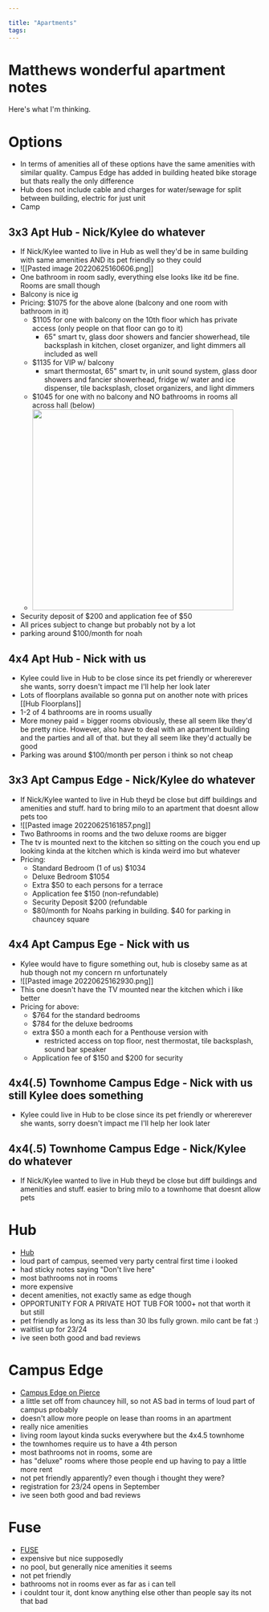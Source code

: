 ```yaml
---

title: "Apartments"
tags:
---
```

# Matthews wonderful apartment notes

Here's what I'm thinking.

# Options
- In terms of amenities all of these options have the same amenities with similar quality. Campus Edge has added in building heated bike storage but thats really the only difference
- Hub does not include cable and charges for water/sewage for split between building, electric for just unit
- Camp
## 3x3  Apt Hub - Nick/Kylee do whatever
- If Nick/Kylee wanted to live in Hub as well they'd be in same building with same amenities AND its pet friendly so they could
- ![[Pasted image 20220625160606.png]]
- One bathroom in room sadly, everything else looks like itd be fine. Rooms are small though
- Balcony is nice ig
- Pricing: $1075 for the above alone (balcony and one room with bathroom in it)
	- $1105 for one with balcony on the 10th floor which has private access (only people on that floor can go to it)
		- 65" smart tv, glass door showers and fancier showerhead, tile backsplash in kitchen, closet organizer, and light dimmers all included as well
	- $1135 for VIP w/ balcony
		- smart thermostat, 65" smart tv, in unit sound system, glass door showers and fancier showerhead, fridge w/ water and ice dispenser, tile backsplash, closet organizers, and light dimmers
	- $1045 for one with no balcony and NO bathrooms in rooms all across hall (below)
	- <img src="https://huboncampus.com/west-lafayette-state-street/wp-content/uploads/2020/11/0005_Sapphire3.png" width="400" />
- Security deposit of $200 and application fee of $50
- All prices subject to change but probably not by a lot
- parking around $100/month for noah
## 4x4 Apt Hub - Nick with us
- Kylee could live in Hub to be close since its pet friendly or whererever she wants, sorry doesn't impact me I'll help her look later
- Lots of floorplans available so gonna put on another note with prices [[Hub Floorplans]]
- 1-2 of 4 bathrooms are in rooms usually
- More money paid = bigger rooms obviously, these all seem like they'd be pretty nice. However, also have to deal with an apartment building and the parties and all of that. but they all seem like they'd actually be good
- Parking was around $100/month per person i think so not cheap
## 3x3 Apt Campus Edge - Nick/Kylee do whatever
- If Nick/Kylee wanted to live in Hub theyd be close but diff buildings and amenities and stuff. hard to bring milo to an apartment that doesnt allow pets too
- ![[Pasted image 20220625161857.png]]
- Two Bathrooms in rooms and the two deluxe rooms are bigger
- The tv is mounted next to the kitchen so sitting on the couch you end up looking kinda at the kitchen which is kinda weird imo but whatever
- Pricing:
	- Standard Bedroom (1 of us) $1034
	- Deluxe Bedroom $1054
	- Extra $50 to each persons for a terrace
	- Application fee $150 (non-refundable)
	- Security Deposit $200 (refundable
	- $80/month for Noahs parking in building. $40 for parking in chauncey square
## 4x4 Apt Campus Ege - Nick with us
- Kylee would have to figure something out, hub is closeby same as at hub though not my concern rn unfortunately
- ![[Pasted image 20220625162930.png]]
- This one doesn't have the TV mounted near the kitchen which i like better
- Pricing for above:
	- $764 for the standard bedrooms
	- $784 for the deluxe bedrooms
	- extra $50 a month each for a Penthouse version with
		- restricted access on top floor, nest thermostat, tile backsplash, sound bar speaker
	- Application fee of $150 and $200 for security
## 4x4(.5) Townhome Campus Edge - Nick with us still Kylee does something 
- Kylee could live in Hub to be close since its pet friendly or whererever she wants, sorry doesn't impact me I'll help her look later
## 4x4(.5) Townhome Campus Edge - Nick/Kylee do whatever
- If Nick/Kylee wanted to live in Hub theyd be close but diff buildings and amenities and stuff. easier to bring milo to a townhome that doesnt allow pets


# Hub
- [Hub](https://huboncampus.com/west-lafayette-state-street/)
- loud part of campus, seemed very party central first time i looked
- had sticky notes saying "Don't live here"
- most bathrooms not in rooms
- more expensive
- decent amenities, not exactly same as edge though
- OPPORTUNITY FOR A PRIVATE HOT TUB FOR 1000+ not that worth it but still
- pet friendly as long as its less than 30 lbs fully grown. milo cant be fat :)
- waitlist up for 23/24
- ive seen both good and bad reviews
# Campus Edge
- [Campus Edge on Pierce](https://www.americancampus.com/student-apartments/in/west-lafayette/campus-edge-on-pierce)
- a little set off from chauncey hill, so not AS bad in terms of loud part of campus probably
- doesn't allow more people on lease than rooms in an apartment
- really nice amenities
- living room layout kinda sucks everywhere but the 4x4.5 townhome
- the townhomes require us to have a 4th person
- most bathrooms not in rooms, some are
- has "deluxe" rooms where those people end up having to pay a little more rent
- not pet friendly apparently? even though i thought they were?
- registration for 23/24 opens in September
- ive seen both good and bad reviews

# Fuse
- [FUSE](https://www.liveatfuse.com/)
- expensive but nice supposedly
- no pool, but generally nice amenities it seems
- not pet friendly
- bathrooms not in rooms ever as far as i can tell
- i couldnt tour it, dont know anything else other than people say its not that bad